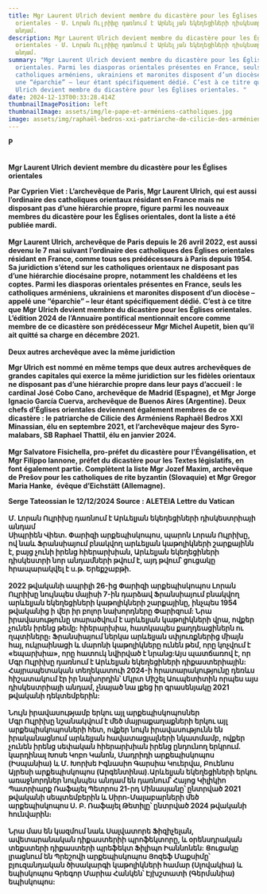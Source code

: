 ```yaml
---
title: Mgr Laurent Ulrich devient membre du dicastère pour les Églises
  orientales - Մ. Լորան Ուլրիխը դառնում է Արևելյան եկեղեցիների դիսկեստրիայի
  անդամ.
description: Mgr Laurent Ulrich devient membre du dicastère pour les Églises
  orientales - Մ. Լորան Ուլրիխը դառնում է Արևելյան եկեղեցիների դիսկեստրիայի
  անդամ.
summary: "Mgr Laurent Ulrich devient membre du dicastère pour les Églises
  orientales. Parmi les diasporas orientales présentes en France, seuls les
  catholiques arméniens, ukrainiens et maronites disposent d’un diocèse – appelé
  une “éparchie” – leur étant spécifiquement dédié. C’est à ce titre que Mgr
  Ulrich devient membre du dicastère pour les Églises orientales. "
date: 2024-12-13T00:33:28.414Z
thumbnailImagePosition: left
thumbnailImage: assets/img/le-pape-et-arméniens-catholiques.jpg
image: assets/img/raphaël-bedros-xxi-patriarche-de-cilicie-des-arméniens-catholiques.jpg
---
```

**P**\
\
\
**Mgr Laurent Ulrich devient membre du dicastère pour les Églises orientales**

**Par Cyprien Viet : L’archevêque de Paris, Mgr Laurent Ulrich, qui est aussi l’ordinaire des catholiques orientaux résidant en France mais ne disposant pas d’une hiérarchie propre, figure parmi les nouveaux membres du dicastère pour les Églises orientales, dont la liste a été publiée mardi.** \
\
**Mgr Laurent Ulrich, archevêque de Paris depuis le 26 avril 2022, est aussi devenu le 7 mai suivant l’ordinaire des catholiques des Églises orientales résidant en France, comme tous ses prédécesseurs à Paris depuis 1954. Sa juridiction s’étend sur les catholiques orientaux ne disposant pas d’une hiérarchie diocésaine propre, notamment les chaldéens et les coptes. Parmi les diasporas orientales présentes en France, seuls les catholiques arméniens, ukrainiens et maronites disposent d’un diocèse – appelé une “éparchie” – leur étant spécifiquement dédié. C’est à ce titre que Mgr Ulrich devient membre du dicastère pour les Églises orientales. L’édition 2024 de l’Annuaire pontifical mentionnait encore comme membre de ce dicastère son prédécesseur Mgr Michel Aupetit, bien qu’il ait quitté sa charge en décembre 2021.**\
\
**Deux autres archevêque avec la même juridiction**

**Mgr Ulrich est nommé en même temps que deux autres archevêques de grandes capitales qui exerce la même juridiction sur les fidèles orientaux ne disposant pas d’une hiérarchie propre dans leur pays d’accueil : le cardinal José Cobo Cano, archevêque de Madrid (Espagne), et Mgr Jorge Ignacio García Cuerva, archevêque de Buenos Aires (Argentine). Deux chefs d’Églises orientales deviennent également membres de ce dicastère : le patriarche de Cilicie des Arméniens Raphaël Bedros XXI Minassian, élu en septembre 2021, et l’archevêque majeur des Syro-malabars, SB Raphael Thattil, élu en janvier 2024.**\
\
**Mgr Salvatore Fisichella, pro-préfet du dicastère pour l’Évangélisation, et Mgr Filippo Iannone, préfet du dicastère pour les Textes législatifs, en font également partie. Complètent la liste Mgr Jozef Maxim, archevêque de Prešov pour les catholiques de rite byzantin (Slovaquie) et Mgr Gregor Maria Hanke,  évêque d’Eichstätt (Allemagne).** 

**Serge Tateossian le 12/12/2024 Source : ALETEIA Lettre du Vatican**\
\
**Մ. Լորան Ուլրիխը դառնում է Արևելյան եկեղեցիների դիսկեստրիայի անդամ**\
**Սիպրիեն Վիետ. Փարիզի արքեպիսկոպոս, պարոն Լորան Ուլրիխը, ով նաև Ֆրանսիայում բնակվող արևելյան կաթոլիկների շարքայինն է, բայց չունի իրենց հիերարխիան, Արևելյան եկեղեցիների դիսկեստրի նոր անդամների թվում է, այդ թվում՝ ցուցակը հրապարակվել է ս.թ. Երեքշաբթի.**\
\
**2022 թվականի ապրիլի 26-ից Փարիզի արքեպիսկոպոս Լորան Ուլրիխը նույնպես մայիսի 7-ին դարձավ Ֆրանսիայում բնակվող արևելյան եկեղեցիների կաթոլիկների շարքայինը, ինչպես 1954 թվականից ի վեր իր բոլոր նախորդները Փարիզում: Նրա իրավասությունը տարածվում է արևելյան կաթոլիկների վրա, ովքեր չունեն իրենց թեմը: հիերարխիա, հատկապես քաղդեացիներն ու ղպտիները։ Ֆրանսիայում ներկա արևելյան սփյուռքներից միայն հայ, ուկրաինացի և մարոնի կաթոլիկները ունեն թեմ, որը կոչվում է «եպարխիա», որը հատուկ նվիրված է նրանց:Այս պատճառով է, որ Մգր Ուլրիխը դառնում է Արևելյան եկեղեցիների դիքաստերիային: Հայրապետական ​​տեղեկատուի 2024-ի հրատարակությունը դեռևս հիշատակում էր իր նախորդին՝ Մկրտ Միշել Աուպետիտին որպես այս դիսկեստրիայի անդամ, չնայած նա լքեց իր գրասենյակը 2021 թվականի դեկտեմբերին:**\
\
**Նույն իրավասությամբ երկու այլ արքեպիսկոպոսներ**\
**Մգր Ուլրիխը նշանակվում է մեծ մայրաքաղաքների երկու այլ արքեպիսկոպոսների հետ, ովքեր նույն իրավասությունն են իրականացնում արևելյան հավատացյալների նկատմամբ, ովքեր չունեն իրենց սեփական հիերարխիան իրենց ընդունող երկրում. կարդինալ Խոսե Կոբո Կանոն, Մադրիդի արքեպիսկոպոս (Իսպանիա) և Մ. Խորխե Իգնասիո Գարսիա Կուերվա, Բուենոս Այրեսի արքեպիսկոպոս (Արգենտինա).Արևելյան եկեղեցիների երկու առաջնորդներ նույնպես անդամ են դառնում՝ Հայոց Կիլիկիո Պատրիարք Ռաֆայել Պետրոս 21-րդ Մինասյանը՝ ընտրված 2021 թվականի սեպտեմբերին և Սիրո-Մալաբարների մեծ արքեպիսկոպոս Ս. Բ. Ռաֆայել Թետիլը՝ ընտրված 2024 թվականի հունվարին։**\
\
**Նրա մաս են կազմում նաև Սալվատորե Ֆիզիչելան, ավետարանական դիքաստերիի պրոֆեկտորը, և օրենսդրական տեքստերի դիքաստերի պրեֆեկտ Ֆիլիպո Իաննոնեն: Ցուցակը լրացնում են Պրեշովի արքեպիսկոպոս Յոզեֆ Մաքսիմը՝ բյուզանդական ծիսակարգի կաթոլիկների համար (Սլովակիա) և եպիսկոպոս Գրեգոր Մարիա Հանկեն՝ Էյխշտատի (Գերմանիա) եպիսկոպոս:**